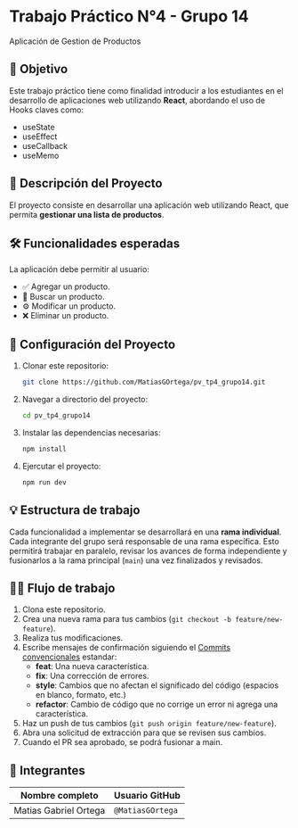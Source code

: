 # Trabajo Práctico N°4 - Grupo 14

Aplicación de Gestion de Productos

## 🎯 Objetivo

Este trabajo práctico tiene como finalidad introducir a los estudiantes en el desarrollo de aplicaciones web utilizando **React**, abordando el uso de Hooks claves como:

- useState
- useEffect
- useCallback
- useMemo

## 📝 Descripción del Proyecto

El proyecto consiste en desarrollar una aplicación web utilizando React, que permita **gestionar una lista de productos**.

## 🛠️ Funcionalidades esperadas

La aplicación debe permitir al usuario:

- ✅ Agregar un producto.
- 🔎 Buscar un producto.
- ⚙ Modificar un producto.
- ❌ Eliminar un producto.

## 🚀 Configuración del Proyecto

1. Clonar este repositorio:

   ```bash
   git clone https://github.com/MatiasGOrtega/pv_tp4_grupo14.git
   ```

2. Navegar a directorio del proyecto:

   ```bash
   cd pv_tp4_grupo14
   ```

3. Instalar las dependencias necesarias:

   ```bash
   npm install
   ```

4. Ejercutar el proyecto:

   ```bash
   npm run dev
   ```

## 💡 Estructura de trabajo

Cada funcionalidad a implementar se desarrollará en una **rama individual**. Cada integrante del grupo será responsable de una rama específica. Esto permitirá trabajar en paralelo, revisar los avances de forma independiente y fusionarlos a la rama principal (`main`) una vez finalizados y revisados.

## 🧑‍💻 Flujo de trabajo

1. Clona este repositorio.
2. Crea una nueva rama para tus cambios (`git checkout -b feature/new-feature`).
3. Realiza tus modificaciones.
4. Escribe mensajes de confirmación siguiendo el [Commits convencionales](https://www.conventionalcommits.org/en/v1.0.0/) estandar:
   - **feat**: Una nueva característica.
   - **fix**: Una corrección de errores.
   - **style**: Cambios que no afectan el significado del código (espacios en blanco, formato, etc.)
   - **refactor**: Cambio de código que no corrige un error ni agrega una característica.
5. Haz un push de tus cambios (`git push origin feature/new-feature`).
6. Abra una solicitud de extracción para que se revisen sus cambios.
7. Cuando el PR sea aprobado, se podrá fusionar a main.

## 👥 Integrantes

| Nombre completo            | Usuario GitHub        |
| -------------------------- | --------------------- |
| Matias Gabriel Ortega      | `@MatiasGOrtega`      |
